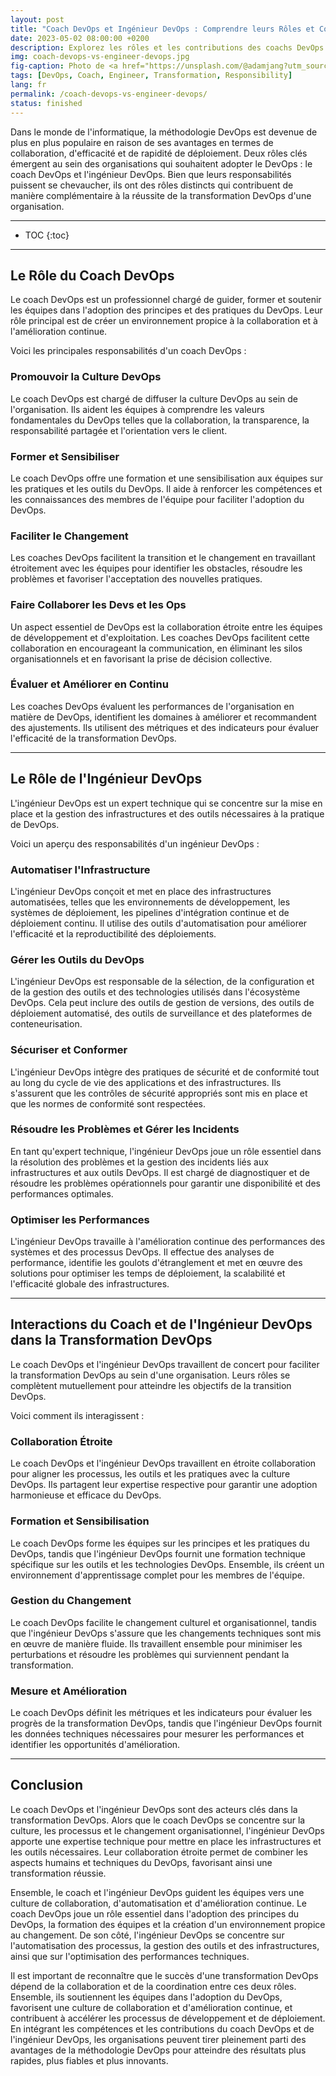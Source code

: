 ```yaml
---
layout: post
title: "Coach DevOps et Ingénieur DevOps : Comprendre leurs Rôles et Contributions dans la Transformation DevOps"
date: 2023-05-02 08:00:00 +0200
description: Explorez les rôles et les contributions des coachs DevOps et des ingénieurs DevOps dans la transformation DevOps. Découvrez leurs responsabilités et leur impact.
img: coach-devops-vs-engineer-devops.jpg
fig-caption: Photo de <a href="https://unsplash.com/@adamjang?utm_source=unsplash&utm_medium=referral&utm_content=creditCopyText">Adam Jang</a> sur <a href="https://unsplash.com/fr/photos/8pOTAtyd_Mc?utm_source=unsplash&utm_medium=referral&utm_content=creditCopyText">Unsplash</a>
tags: [DevOps, Coach, Engineer, Transformation, Responsibility]
lang: fr
permalink: /coach-devops-vs-engineer-devops/
status: finished
---
```


Dans le monde de l'informatique, la méthodologie DevOps est devenue de plus en plus populaire en raison de ses avantages
en termes de collaboration, d'efficacité et de rapidité de déploiement. Deux rôles clés émergent au sein des 
organisations qui souhaitent adopter le DevOps : le coach DevOps et l'ingénieur DevOps. Bien que leurs responsabilités 
puissent se chevaucher, ils ont des rôles distincts qui contribuent de manière complémentaire à la réussite de la 
transformation DevOps d'une organisation.

<hr class="hr-text" data-content="Plan">

* TOC
{:toc}

<hr class="hr-text" data-content="Coach">

## Le Rôle du Coach DevOps
Le coach DevOps est un professionnel chargé de guider, former et soutenir les équipes dans l'adoption des principes et 
des pratiques du DevOps. Leur rôle principal est de créer un environnement propice à la collaboration et à 
l'amélioration continue.

Voici les principales responsabilités d'un coach DevOps :

### Promouvoir la Culture DevOps
Le coach DevOps est chargé de diffuser la culture DevOps au sein de l'organisation. Ils aident les équipes à comprendre 
les valeurs fondamentales du DevOps telles que la collaboration, la transparence, la responsabilité partagée et 
l'orientation vers le client.

### Former et Sensibiliser
Le coach DevOps offre une formation et une sensibilisation aux équipes sur les pratiques et les outils du DevOps. Il 
aide à renforcer les compétences et les connaissances des membres de l'équipe pour faciliter l'adoption du DevOps.

### Faciliter le Changement
Les coaches DevOps facilitent la transition et le changement en travaillant étroitement avec les équipes pour identifier
les obstacles, résoudre les problèmes et favoriser l'acceptation des nouvelles pratiques.

### Faire Collaborer les Devs et les Ops
Un aspect essentiel de DevOps est la collaboration étroite entre les équipes de développement et d'exploitation. Les 
coaches DevOps facilitent cette collaboration en encourageant la communication, en éliminant les silos organisationnels 
et en favorisant la prise de décision collective.

### Évaluer et Améliorer en Continu
Les coaches DevOps évaluent les performances de l'organisation en matière de DevOps, identifient les domaines à 
améliorer et recommandent des ajustements. Ils utilisent des métriques et des indicateurs pour évaluer l'efficacité de 
la transformation DevOps.

<hr class="hr-text" data-content="Ingénieur">

## Le Rôle de l'Ingénieur DevOps
L'ingénieur DevOps est un expert technique qui se concentre sur la mise en place et la gestion des infrastructures et 
des outils nécessaires à la pratique de DevOps.

Voici un aperçu des responsabilités d'un ingénieur DevOps :

### Automatiser l'Infrastructure
L'ingénieur DevOps conçoit et met en place des infrastructures automatisées, telles que les environnements de 
développement, les systèmes de déploiement, les pipelines d'intégration continue et de déploiement continu. Il 
utilise des outils d'automatisation pour améliorer l'efficacité et la reproductibilité des déploiements.

### Gérer les Outils du DevOps
L'ingénieur DevOps est responsable de la sélection, de la configuration et de la gestion des outils et des technologies 
utilisés dans l'écosystème DevOps. Cela peut inclure des outils de gestion de versions, des outils de déploiement 
automatisé, des outils de surveillance et des plateformes de conteneurisation.

### Sécuriser et Conformer
L'ingénieur DevOps intègre des pratiques de sécurité et de conformité tout au long du cycle de vie des applications et 
des infrastructures. Ils s'assurent que les contrôles de sécurité appropriés sont mis en place et que les normes de 
conformité sont respectées.

### Résoudre les Problèmes et Gérer les Incidents
En tant qu'expert technique, l'ingénieur DevOps joue un rôle essentiel dans la résolution des problèmes et la gestion 
des incidents liés aux infrastructures et aux outils DevOps. Il est chargé de diagnostiquer et de résoudre les 
problèmes opérationnels pour garantir une disponibilité et des performances optimales.

### Optimiser les Performances
L'ingénieur DevOps travaille à l'amélioration continue des performances des systèmes et des processus DevOps. Il 
effectue des analyses de performance, identifie les goulots d'étranglement et met en œuvre des solutions pour 
optimiser les temps de déploiement, la scalabilité et l'efficacité globale des infrastructures.

<hr class="hr-text" data-content="Interactions">

## Interactions du Coach et de l'Ingénieur DevOps dans la Transformation DevOps

Le coach DevOps et l'ingénieur DevOps travaillent de concert pour faciliter la transformation DevOps au sein d'une 
organisation. Leurs rôles se complètent mutuellement pour atteindre les objectifs de la transition DevOps.

Voici comment ils interagissent :

### Collaboration Étroite
Le coach DevOps et l'ingénieur DevOps travaillent en étroite collaboration pour aligner les processus, les outils et les
pratiques avec la culture DevOps. Ils partagent leur expertise respective pour garantir une adoption harmonieuse et 
efficace du DevOps.

### Formation et Sensibilisation
Le coach DevOps forme les équipes sur les principes et les pratiques du DevOps, tandis que l'ingénieur DevOps fournit 
une formation technique spécifique sur les outils et les technologies DevOps. Ensemble, ils créent un environnement 
d'apprentissage complet pour les membres de l'équipe.

### Gestion du Changement
Le coach DevOps facilite le changement culturel et organisationnel, tandis que l'ingénieur DevOps s'assure que les 
changements techniques sont mis en œuvre de manière fluide. Ils travaillent ensemble pour minimiser les perturbations et
résoudre les problèmes qui surviennent pendant la transformation.

### Mesure et Amélioration
Le coach DevOps définit les métriques et les indicateurs pour évaluer les progrès de la transformation DevOps, tandis 
que l'ingénieur DevOps fournit les données techniques nécessaires pour mesurer les performances et identifier les 
opportunités d'amélioration.

<hr class="hr-text" data-content="Conclusion">

## Conclusion

Le coach DevOps et l'ingénieur DevOps sont des acteurs clés dans la transformation DevOps. Alors que le 
coach DevOps se concentre sur la culture, les processus et le changement organisationnel, l'ingénieur DevOps apporte une
expertise technique pour mettre en place les infrastructures et les outils nécessaires. Leur collaboration étroite 
permet de combiner les aspects humains et techniques du DevOps, favorisant ainsi une transformation réussie.

Ensemble, le coach et l'ingénieur DevOps guident les équipes vers une culture de collaboration, d'automatisation 
et d'amélioration continue. Le coach DevOps joue un rôle essentiel dans l'adoption des principes du DevOps, la formation
des équipes et la création d'un environnement propice au changement. De son côté, l'ingénieur DevOps se concentre sur 
l'automatisation des processus, la gestion des outils et des infrastructures, ainsi que sur l'optimisation des 
performances techniques.

Il est important de reconnaître que le succès d'une transformation DevOps dépend de la collaboration et de la 
coordination entre ces deux rôles. Ensemble, ils soutiennent les équipes dans l'adoption du DevOps, favorisent une 
culture de collaboration et d'amélioration continue, et contribuent à accélérer les processus de développement et de 
déploiement. En intégrant les compétences et les contributions du coach DevOps et de l'ingénieur DevOps, les 
organisations peuvent tirer pleinement parti des avantages de la méthodologie DevOps pour atteindre des résultats plus 
rapides, plus fiables et plus innovants.
